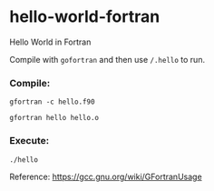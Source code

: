 # hello-world-fortran
Hello World in Fortran

Compile with `gofortran` and then use `/.hello` to run.

### Compile:

`gfortran -c hello.f90`

`gfortran hello hello.o`

### Execute:

`./hello`

Reference: https://gcc.gnu.org/wiki/GFortranUsage
